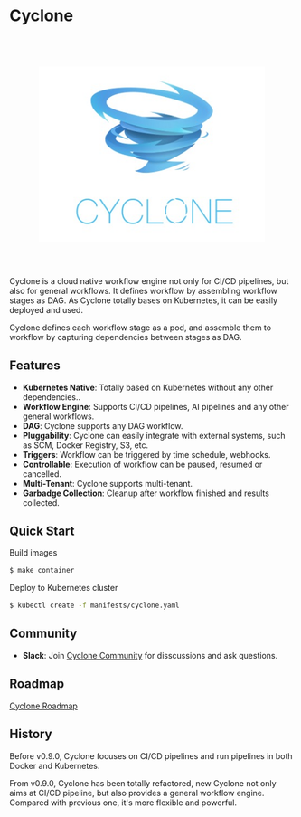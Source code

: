 # Cyclone

<h1 align="center">
	<br>
	<img width="400" src="docs/images/logo.jpeg" alt="cyclone">
	<br>
	<br>
</h1>

Cyclone is a cloud native workflow engine not only for CI/CD pipelines, but also for general workflows. It defines workflow by assembling workflow stages as DAG. As Cyclone totally bases on Kubernetes, it can be easily deployed and used.

Cyclone defines each workflow stage as a pod, and assemble them to workflow by capturing dependencies between stages as DAG. 

## Features
- **Kubernetes Native**: Totally based on Kubernetes without any other dependencies..
- **Workflow Engine**: Supports CI/CD pipelines, AI pipelines and any other general workflows.
- **DAG**: Cyclone supports any DAG workflow.
- **Pluggability**: Cyclone can easily integrate with external systems, such as SCM, Docker Registry, S3, etc.
- **Triggers**: Workflow can be triggered by time schedule, webhooks.
- **Controllable**: Execution of workflow can be paused, resumed or cancelled.
- **Multi-Tenant**: Cyclone supports multi-tenant.
- **Garbadge Collection**: Cleanup after workflow finished and results collected.

## Quick Start

Build images
```bash
$ make container
```

Deploy to Kubernetes cluster
```bash
$ kubectl create -f manifests/cyclone.yaml
```

## Community

- **Slack**: Join [Cyclone Community](https://caicloud-cyclone.slack.com/join/signup) for disscussions and ask questions.

## Roadmap

[Cyclone Roadmap](./docs/ROADMAP.md)

## History

Before v0.9.0, Cyclone focuses on CI/CD pipelines and run pipelines in both Docker and Kubernetes.

From v0.9.0, Cyclone has been totally refactored, new Cyclone not only aims at CI/CD pipeline, but also provides a general workflow engine. Compared with previous one, it's more flexible and powerful.
